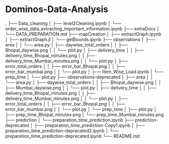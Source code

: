 # Dominos-Data-Analysis
.
├── Data_cleaning
│   ├── level2Cleaning.ipynb
│   └── order_wise_data_extracting_important_information.ipynb
├── extraDocs
│   └── DATA_PREPARATION.md
├── mapCreation
│   ├── extractGraph.ipynb
│   ├── extractGraph.jl
│   └── getBounds.ipynb
├── observations
│   ├── area
│   │   └── area.py
│   ├── daywise_total_orders
│   │   ├── Bhopal_daywise.png
│   │   └── plot.py
│   ├── delivery_time
│   │   ├── delivery_time_Bhopal_minutes.png
│   │   ├── delivery_time_Mumbai_minutes.png
│   │   └── plot.py
│   ├── error_total_orders
│   │   ├── error_bar_Bhopal.png
│   │   ├── error_bar_mumbai.png
│   │   └── plot.py
│   ├── Item_Wise_Load.ipynb
│   └── prep_time
│       └── plot.py
├── observations-deprecated
│   ├── area
│   │   └── area.py
│   ├── daywise_total_orders
│   │   ├── Bhopal_daywise.png
│   │   ├── Mumbai_daywise.png
│   │   └── plot.py
│   ├── delivery_time
│   │   ├── delivery_time_Bhopal_minutes.png
│   │   ├── delivery_time_Mumbai_minutes.png
│   │   └── plot.py
│   ├── error_total_orders
│   │   ├── error_bar_Bhopal.png
│   │   ├── error_bar_mumbai.png
│   │   └── plot.py
│   └── prep_time
│       ├── plot.py
│       ├── prep_time_Bhopal_minutes.png
│       └── prep_time_Mumbai_minutes.png
├── prediction
│   └── preparation_time_prediction.ipynb
├── prediction-deprecated
│   ├── preparation_time_prediction-Copy1.ipynb
│   ├── preparation_time_prediction-deprecated2.ipynb
│   └── preparation_time_prediction-deprecated.ipynb
└── README.md
